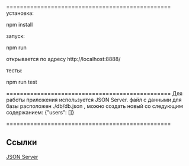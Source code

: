 ================================================
установка:

  npm install

запуск:

  npm run
  
  открывается по адресу  http://localhost:8888/  
  
тесты:

  npm run test


================================================
Для работы приложения используется JSON Server.
файл с данными для базы расположен ./db/db.json ,
можно создать новый со следующим содержанием: {"users": []}
 
================================================
   

## Ссылки
[JSON Server](https://github.com/typicode/json-server)

